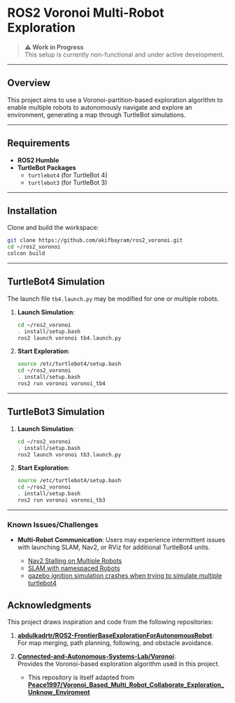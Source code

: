 # ROS2 Voronoi Multi-Robot Exploration

> **⚠️ Work in Progress**  
> This setup is currently non-functional and under active development. 

---

## Overview

This project aims to use a Voronoi-partition-based exploration algorithm to enable multiple robots to autonomously navigate and explore an environment, generating a map through TurtleBot simulations.

---

## Requirements

- **ROS2 Humble**
- **TurtleBot Packages**
  - `turtlebot4` (for TurtleBot 4)
  - `turtlebot3` (for TurtleBot 3)

---

## Installation

Clone and build the workspace:

```bash
git clone https://github.com/akifbayram/ros2_voronoi.git
cd ~/ros2_voronoi
colcon build
```

---

## TurtleBot4 Simulation

The launch file `tb4.launch.py` may be modified for one or multiple robots.

1. **Launch Simulation**:
   ```bash
   cd ~/ros2_voronoi
   . install/setup.bash
   ros2 launch voronoi tb4.launch.py
   ```

2. **Start Exploration**:
   ```bash
   source /etc/turtlebot4/setup.bash
   cd ~/ros2_voronoi
   . install/setup.bash
   ros2 run voronoi voronoi_tb4
   ```

---

## TurtleBot3 Simulation

1. **Launch Simulation**:
   ```bash
   cd ~/ros2_voronoi
   . install/setup.bash
   ros2 launch voronoi tb3.launch.py
   ```

2. **Start Exploration**:
   ```bash
   source /etc/turtlebot4/setup.bash
   cd ~/ros2_voronoi
   . install/setup.bash
   ros2 run voronoi voronoi_tb3
   ```

---

### Known Issues/Challenges

- **Multi-Robot Communication**: Users may experience intermittent issues with launching SLAM, Nav2, or RViz for additional TurtleBot4 units.

    - [Nav2 Stalling on Multiple Robots](https://github.com/ros-navigation/navigation2/issues/4350)
    - [SLAM with namespaced Robots](https://github.com/turtlebot/turtlebot4/issues/159)
    - [gazebo ignition simulation crashes when trying to simulate multiple turtlebot4 ](https://github.com/turtlebot/turtlebot4_simulator/issues/60)


## **Acknowledgments**

This project draws inspiration and code from the following repositories:

1. [**abdulkadrtr/ROS2-FrontierBaseExplorationForAutonomousRobot**](https://github.com/abdulkadrtr/ROS2-FrontierBaseExplorationForAutonomousRobot):  
   For map merging, path planning, following, and obstacle avoidance.

2. [**Connected-and-Autonomous-Systems-Lab/Voronoi**](https://github.com/Connected-and-Autonomous-Systems-Lab/voronoi):  
   Provides the Voronoi-based exploration algorithm used in this project.  
   - This repository is itself adapted from [**Peace1997/Voronoi_Based_Multi_Robot_Collaborate_Exploration_Unknow_Enviroment**](https://github.com/Peace1997/Voronoi_Based_Multi_Robot_Collaborate_Exploration_Unknow_Enviroment/tree/master)